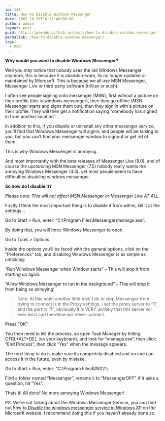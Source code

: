 ```yaml
---
id: 141
title: How to Disable Windows Messenger
date: 2007-10-31T16:12:40+00:00
author: admin
layout: post
guid: http://jpswade.github.io/posts/how-to-disable-windows-messenger
permalink: /how-to-disable-windows-messenger/
tags:
  - MSN
---
```

<p class="lead">
  <strong>Why would you want to disable Windows Messenger?</strong>
</p>

Well you may notice that nobody uses the old Windows Messenger anymore, this is because it is abandon-ware, its no longer updated or maintained by Microsoft. This is because we all use MSN Messenger, Messenger Live or third party software (trillian or such).

<!--more-->I often see people signing onto messenger (MSN), first without a picture on their profile (this is windows messenger), then they go offline (MSN Messenger starts and signs them out), then they sign in with a picture on their profile. They will then get a notification saying &#8220;somebody has signed in from another location&#8221;.

In addition to this, if you disable or uninstall any other messenger service, you&#8217;ll find that Windows Messenger will signin, and people will be talking to you, but you can&#8217;t find your messenger window to signout or get rid of them.

This is why Windows Messenger is annoying.

And most importantly with the beta releases of Messenger Live (8.0), and of course the upstanding MSN Messenger (7.5) nobody really wants the annoying Windows Messenger (4.5), yet most people seem to have difficulties disabling windows messenger.

**So how do I disable it?** 

_Please note: This will not affect MSN Messenger or Messenger Live AT ALL._ 

Firstly I think the most important thing is to disable it from within, kill it at the settings&#8230;

Go to Start > Run, enter: &#8220;C:\Program Files\Messenger\msmsgs.exe&#8221;.

By doing that, you will force Windows Messenger to open.

Go to Tools > Options.

Inside the options you&#8217;ll be faced with the general options, click on the &#8220;Preferences&#8221; tab, and disabling Windows Messenger is as simple as unticking:

&#8220;Run Windows Messenger when Window starts&#8221; &#8211; This will stop it from starting up again.
  
&#8220;Allow Windows Messenger to run in the background&#8221; &#8211; This will stop it from being so annoying!

> Note: At this point another little trick I do to stop Messenger from trying to connect is in the Proxy settings, I set the proxy server to &#8220;1&#8221;, and the port to &#8220;1&#8221;, obviously it is VERY unlikely that this server will ever exist and therefore will never connect.

Press &#8220;OK&#8221;.

You then need to kill the process, so open Task Manager by hitting CTRL+ALT+DEL (on your keyboard), and look for &#8220;msmsgs.exe&#8221;, then click: &#8220;End Process&#8221;, then click &#8220;Yes&#8221; when the message appears.

The next thing to do is make sure its completely disabled and no one can access it in the future, even by mistake.

Go to Start > Run, enter: &#8220;C:\Program Files\&#8221;.

Find a folder named &#8220;Messenger&#8221;, rename it to &#8220;MessengerOFF&#8221;, if it asks a question, hit &#8220;Yes&#8221;.

Thats it! All done! No more annoying Windows Messenger!

PS. We&#8217;re not talking about the Windows Messenger Service, you can find out how to [Disable the windows messenger service in Windows XP](http://www.microsoft.com/windowsxp/using/security/learnmore/stopspam.mspx) on the Microsoft website. I recommend doing this if you haven&#8217;t already done so.